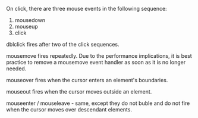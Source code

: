 On click, there are three mouse events in the following sequence:
1. mousedown
2. mouseup
3. click

dblclick fires after two of the click sequences.

mousemove fires repeatedly. Due to the performance implications, it is best practice to remove a mousemove event handler as soon as it is no longer needed.

mouseover fires when the cursor enters an element's boundaries.

mouseout fires when the cursor moves outside an element.

mouseenter / mouseleave - same, except they do not buble and do not fire when the cursor moves over descendant elements.
